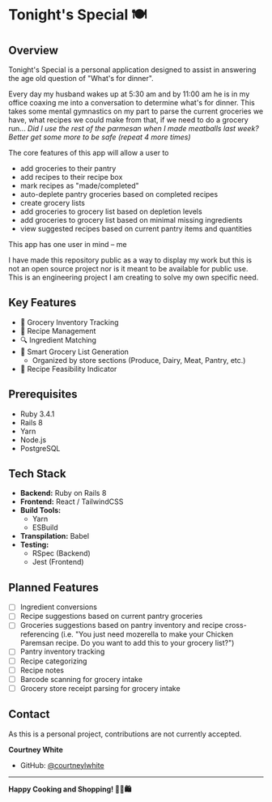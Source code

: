 # Tonight's Special 🍽️

## Overview

Tonight's Special is a personal application designed to assist in answering the age old question of "What's for dinner". 

Every day my husband wakes up at 5:30 am and by 11:00 am he is in my office coaxing me into a conversation to determine what's for dinner.
This takes some mental gymnastics on my part to parse the current groceries we have, what recipes we could make from that, if we need to do a grocery run... 
_Did I use the rest of the parmesan when I made meatballs last week? Better get some more to be safe (repeat 4 more times)_

The core features of this app will allow a user to 
- add groceries to their pantry
- add recipes to their recipe box
- mark recipes as "made/completed"
- auto-deplete pantry groceries based on completed recipes
- create grocery lists
- add groceries to grocery list based on depletion levels
- add groceries to grocery list based on minimal missing ingredients
- view suggested recipes based on current pantry items and quantities

This app has one user in mind &ndash; me

I have made this repository public as a way to display my work but this is not an open source project nor is it meant to be available for public use. This is an engineering project I am creating to solve my own specific need.

## Key Features

- 🥬 Grocery Inventory Tracking
- 📖 Recipe Management
- 🔍 Ingredient Matching
- 🛒 Smart Grocery List Generation
    - Organized by store sections (Produce, Dairy, Meat, Pantry, etc.)
- 🍳 Recipe Feasibility Indicator

## Prerequisites

- Ruby 3.4.1
- Rails 8
- Yarn
- Node.js
- PostgreSQL

## Tech Stack

- **Backend:** Ruby on Rails 8
- **Frontend:** React / TailwindCSS
- **Build Tools:**
    - Yarn
    - ESBuild
- **Transpilation:** Babel
- **Testing:**
    - RSpec (Backend)
    - Jest (Frontend)

## Planned Features

- [ ] Ingredient conversions
- [ ] Recipe suggestions based on current pantry groceries
- [ ] Groceries suggestions based on pantry inventory and recipe cross-referencing (i.e. "You just need mozerella to make your Chicken Paremsan recipe. Do you want to add this to your grocery list?")
- [ ] Pantry inventory tracking
- [ ] Recipe categorizing
- [ ] Recipe notes
- [ ] Barcode scanning for grocery intake
- [ ] Grocery store receipt parsing for grocery intake

## Contact

As this is a personal project, contributions are not currently accepted.

**Courtney White**
- GitHub: [@courtneylwhite](https://github.com/courtneylwhite)
---

**Happy Cooking and Shopping! 👨‍🍳🛍️**
